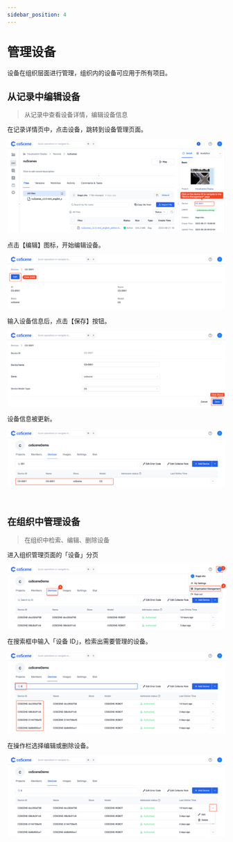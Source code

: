 ```yaml
---
sidebar_position: 4
---
```


# 管理设备

设备在组织层面进行管理，组织内的设备可应用于所有项目。

## 从记录中编辑设备
> 从记录中查看设备详情，编辑设备信息

在记录详情页中，点击设备，跳转到设备管理页面。

![manage-device-1](../img/manage-device-1.png)

点击【编辑】图标，开始编辑设备。

![manage-device-2](../img/manage-device-2.png)

输入设备信息后，点击【保存】按钮。

![manage-device-3](../img/manage-device-3.png)

设备信息被更新。

![manage-device-4](../img/manage-device-4.png)

<br />

## 在组织中管理设备
> 在组织中检索、编辑、删除设备

进入组织管理页面的「设备」分页

![org-device](../img/org-device.png)

在搜索框中输入「设备 ID」，检索出需要管理的设备。

![device-3](../img/device-3.png)

在操作栏选择编辑或删除设备。

![device-4](../img/device-4.png)

<br />
